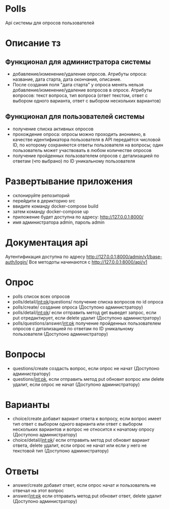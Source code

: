 # Polls
Api системы для опросов пользователей
# Описание тз
## Функционал для администратора системы
- добавление/изменение/удаление опросов. Атрибуты опроса: название, дата старта, дата окончания, описание.
- После создания поля "дата старта"  у опроса менять нельзя добавление/изменение/удаление вопросов в опросе. Атрибуты вопросов: текст вопроса, тип вопроса (ответ текстом, ответ с выбором одного варианта, ответ с выбором нескольких вариантов)  
## Функционал для пользователей системы
- получение списка активных опросов
-  прохождение опроса: опросы можно проходить анонимно, в качестве идентификатора пользователя в API передаётся числовой ID, по которому сохраняются ответы пользователя на вопросы; один пользователь может участвовать в любом количестве опросов
-  получение пройденных пользователем опросов с детализацией по ответам (что выбрано) по ID уникальному пользователя

# Развертывание приложения
* склонируйте репозиторий
* перейдити в дерикторию src 
* ввидите команду docker-compose build
* затем команду   docker-compose up
* приложение будет доступна по адресу: http://127.0.0.1:8000/
* имя администратора admin, пароль admin
# Документация api
Аутентификация доступна по адресу http://127.0.0.1:8000/admin/v1/base-auth/login/
Все методоты  начинаются с http://127.0.0.1:8000/api/v1
# Опрос
- polls список всех опросов 
- polls/detail/<int:pk>/questions/ получение списка вопросов по id опроса 
- polls/create/ создание опроса (Доступоно администратору)
- polls/detail/<int:pk>/ если отправить метод get выведет запрос, если put отредактирует, если delete удалит (Доступоно администратору)
- polls/questions/answer/<int:pk> получение пройденных пользователем опросов с детализацией по ответам  по ID уникальному пользователя (Доступоно администратору)
# Вопросы 
- questions/create создасть вопрос, если опрос не начат (Доступоно администратору)
- questions/<int:pk>, если отправить метод put обновит вопрос или delete удалит, если опрос не начат  (Доступоно администратору)
# Варианты 
- choice/create  добавит вариант ответа к вопросу, если вопрос имеет тип ответ с выбором одного варианта или ответ с выбором нескольких вариантов и вопрос не относится к  начатому опросу (Доступоно администратору)
- choice/detail/<int:pk>/ если отправить метод put обновит вариант ответа, delete удалит, если опрос не начат или если у него не текстовой тип (Доступоно администратору)
# Ответы 
- answer/create добавит ответ, если опрос начат и пользователь не отвечал на этот вопрос
- answer/<int:pk> если отправить метод put обновит ответ, delete удалит (Доступоно администратору)
